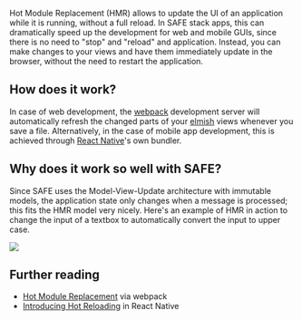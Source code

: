 Hot Module Replacement (HMR) allows to update the UI of an application while it is running, without a full reload. In SAFE stack apps, this can dramatically speed up the development for web and mobile GUIs, since there is no need to "stop" and "reload" and application. Instead, you can make changes to your views and have them immediately update in the browser, without the need to restart the application.

## How does it work?
In case of web development, the [webpack](https://webpack.js.org/) development server will automatically refresh the changed parts of your [elmish](https://github.com/fable-elmish/elmish) views whenever you save a file. Alternatively, in the case of mobile app development, this is achieved through [React Native](https://facebook.github.io/react-native/)'s own bundler.

## Why does it work so well with SAFE?
Since SAFE uses the Model-View-Update architecture with immutable models, the application state only changes when a message is processed; this fits the HMR model very nicely. Here's an example of HMR in action to change the input of a textbox to automatically convert the input to upper case.

![](https://user-images.githubusercontent.com/1781813/39061043-5aa3737e-44c3-11e8-9789-029b285f180c.gif)

## Further reading
* [Hot Module Replacement](https://webpack.js.org/concepts/hot-module-replacement/) via webpack
* [Introducing Hot Reloading](https://facebook.github.io/react-native/blog/2016/03/24/introducing-hot-reloading.html) in React Native
